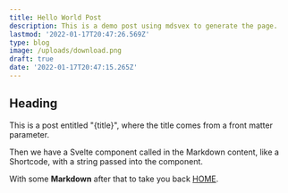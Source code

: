 ```yaml
---
title: Hello World Post
description: This is a demo post using mdsvex to generate the page.
lastmod: '2022-01-17T20:47:26.569Z'
type: blog
image: /uploads/download.png
draft: true
date: '2022-01-17T20:47:15.265Z'
---
```


<script>
  import Shortcode from "$lib/components/Shortcode.svelte";
</script>

## Heading

This is a post entitled "{title}", where the title comes from a front matter parameter.

Then we have a Svelte component called in the Markdown content, like a Shortcode, with a string passed into the component.

<Shortcode passedIn="Here I Go" />

With some **Markdown** after that to take you back [HOME](/).